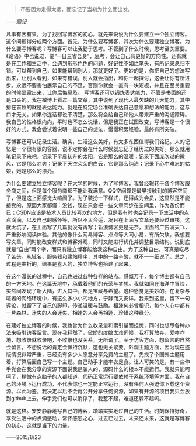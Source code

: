 > 不要因为走得太远，而忘记了当初为什么而出发。

*——题记*

凡事有因有果，为了找回写博客的初心。就先来说说为什么要建立一个独立博客。这个问题得分成两个方面。首先，为什么要写博客，其次为什么要建独立博客。为什么要写博客呢？写博客可以让我勤于思考。不管到了什么时候，思考至关重要。《论语》中也说过，要“一日三省吾身”，思考，会让自己有更好的方向性。还有就是在工作和生活中，会遇到形形色色的问题，好记性不如烂笔头，有所记录总归不错。可以帮到自己，如果能帮到别人，那就更好了。更妙的是，你把自己的想法写出来，让别人看到，如果有错误，别人就会指出，和你一起探讨，这会让你有所进步。永远不要害怕展示自己的不足，否则你就会一直有一块短板，并且在至关重要的时候显露出来，让你后悔莫及。
写博客还可以锻炼表达能力，不管是书面的还是口头的。我在微博上看过一篇文章，其中说到了现代人最欠缺的几大能力，其中排在首位的就是表达能力。就是在特定场合准确表达自己意愿和想法的能力，这与口才无关。如果你连话都说不清楚，那么将会给自己和他人带来严重的沟通障碍。我自己的性格很内向，平时也不怎么说话，但是我正在试图改变，写博客是一个很好的方式。我会尝试着说明一些自己的想法，慢慢积累经验，最终有所突破。

写博客还可以记录生活。确实，生活这么美好，有太多东西值得我们铭记。人的记忆是一个很有限的容器，说不定你会在什么时候就忘记了经历过的美好。那么就用笔记录下来吧。记录下早晨初升的太阳，它是那么的温暖；记录下面庞吹过的微风，它是那么凉爽；记录下天空朵朵的白云，它是那么纯洁；记录下心中难忘的姑娘，她是那么的漂亮。

为什么要建立独立博客呢？在大学的时候，为了写博客，我曾经辗转于各个博客服务商之间，但是每个服务商都不能让我满意。QQ空间算是最早接触到的博客空间了，但是这上面感觉太喧闹了。为了装扮一下样式，还得成为会员，这显然是不能接受的，原因大家都懂：没钱，现在只会把一些文章同步在空间里，作为备份而已；CSDN应该是技术人员比较喜欢的地方，但是我有时也会记录一下生活中的点点滴滴，以及自己的感怀等，所以不太合适，况且在上面写文章还要经过审核，这就太坑了，在上面写了几篇就没有再写；新浪博客更是无奈，里面的广告满天飞，严重影响阅读体验。其他的像什么网易博客、点点等大同小易，有所欠缺。我想要写文章，同时能改变样式和博客外观，同时又能进行优化并调整目录结构。说到底就是“自由”两个字，而只有独立博客能给我这种自由。为了这种自由，可真是吃尽了苦头。从域名、服务器和建站程序，其中的一路辛酸，就不一一细说了。总之，过程是曲折的，结果是喜人的，独立博客也搭建了起来。

在这个漫长的过程中，自己也进过各种各样的站点。感慨万千，每个博主都有自己的一方天地。在这篇天地中，承载着他们的光荣与梦想。我就如同在海洋中冒险，实然间发现了新大陆，进入其中，都是宝藏与希望。这种感觉是美妙的。在复杂与喧嚣的网络环境中，有这么多小小的地方，宁静而又安详。我来到这里，留下一句评论，就留下了自己的脚印，传递温暖与鼓励。相逢何必曾相识，每个人心中都有一片森林，迷失的人会迷失，相逢的人会再相逢，珍惜这种缘分。

在建好独立博客的时候，我也曾为什么收录量和索引量而担忧，同时也想尽各种办法来吸引访客留言。现在我释然了，傲娇的度娘太难伺候，我打算放弃，爱咋咋地，想收录就收录吧，不收录也没关系，无所谓了。至于访客方面，想留言的自然会留言，不想说话的肯定会保持沉默，这也无关紧要。外观主题方面，因为现在盗版情况非常严重，已经没有多少人愿意分享免费的主题了。先找了个国外主题用着，打算后面自己写一个主题。自己动手才能丰衣足食。让人可笑的是，有一些伸手党会在我分享的资源下面说我是骗人的，源码什么的根本不能运行。我就只能呵呵了，稍微有点脑子的人都知道，代码正常运行要依赖于系统环境等方面。我在自己的环境下运行成功，不代表你也一定能正常运行，没有任何人强迫你下载这个资源。以此为鉴，我决定以后不会再公开分享任何资源，如果有开源的项目我只会放到github上去，伸手党们也可以消停了，我惹不起，难道还躲不起吗。

就是这样。安安静静地写自己的博客，踏踏实实地过自己的生活。时刻保持好奇，享受生活中的点滴感动，常怀感恩之心，过去已过去，未来还未来，这就是写博客的初心，这就是当下的力量。

——2015/8/23
